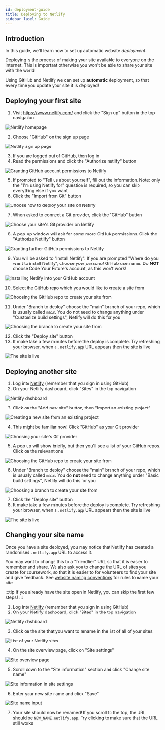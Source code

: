 ```yaml
---
id: deployment-guide
title: Deploying to Netlify
sidebar_label: Guide
---
```


## Introduction

In this guide, we'll learn how to set up automatic website _deployment_.

Deploying is the process of making your site available to everyone on the internet. This is important otherwise you won't be able to share your site with the world!

Using GitHub and Netlify we can set up **automatic** deployment, so that every time you update your site it is deployed!

## Deploying your first site

1. Visit https://www.netlify.com/ and click the "Sign up" button in the top navigation

![Netlify homepage](./assets/first-site/01-netlify-homepage.png)

2. Choose "GitHub" on the sign up page

![Netlify sign up page](./assets/first-site/02-netlify-signup.png)

3. If you are logged out of GitHub, then log in
4. Read the permissions and click the "Authorize netlify" button

![Granting GitHub account permissions to Netlify](./assets/first-site/03-github-account-permissions.png)

5. If prompted to "Tell us about yourself", fill out the information. Note: only the "I'm using Netlify for" question is required, so you can skip everything else if you want
6. Click the "Import from Git" button

![Choose how to deploy your site on Netlify](./assets/first-site/04-deploy-first-project.png)

7. When asked to connect a Git provider, click the "GitHub" button

![Choose your site's Git provider on Netlify](./assets/first-site/05-git-provider.png)

8. A pop-up window will ask for some more GitHub permissions. Click the "Authorize Netlify" button

![Granting further GitHub permissions to Netlify](./assets/first-site/06-github-further-permissions.png)

9. You will be asked to "Install Netlify". If you are prompted "Where do you want to install Netlify", choose _your personal_ GitHub username. Do **NOT** choose Code Your Future's account, as this won't work!

![Installing Netlify into your GitHub account](./assets/first-site/07-install-netlify.png)

10. Select the GitHub repo which you would like to create a site from

![Choosing the GitHub repo to create your site from](./assets/first-site/08-choose-repo.png)

11. Under "Branch to deploy" choose the "main" branch of your repo, which is usually called `main`. You do not need to change anything under "Customize build settings", Netlify will do this for you

![Choosing the branch to create your site from](./assets/first-site/09-choose-branch.png)

12. Click the "Deploy site" button
13. It make take a few minutes before the deploy is complete. Try refreshing your browser, when a `.netlify.app` URL appears then the site is live

![The site is live](./assets/first-site/10-site-is-live.png)

## Deploying another site

1. Log into [Netlify](https://www.netlify.com/) (remember that you sign in using GitHub)
2. On your Netlify dashboard, click "Sites" in the top navigation

![Netlify dashboard](./assets/another-site/01-netlify-dashboard.png)

3. Click on the "Add new site" button, then "Import an existing project"

![Creating a new site from an existing project](./assets/another-site/02-sites-page.png)

4. This might be familiar now! Click "GitHub" as your Git provider

![Choosing your site's Git provider](./assets/another-site/03-git-provider.png)

5. A pop up will show briefly, but then you'll see a list of your GitHub repos. Click on the relevant one

![Choosing the GitHub repo to create your site from](./assets/another-site/04-choose-repo.png)

6. Under "Branch to deploy" choose the "main" branch of your repo, which is usually called `main`. You do **not** need to change anything under "Basic build settings", Netlify will do this for you

![Choosing a branch to create your site from](./assets/another-site/05-choose-branch.png)

7. Click the "Deploy site" button
8. It make take a few minutes before the deploy is complete. Try refreshing your browser, when a `.netlify.app` URL appears then the site is live

<!-- 06-site-is-live.png -->

![The site is live](./assets/another-site/06-site-is-live.png)

## Changing your site name

Once you have a site deployed, you may notice that Netlify has created a randomised `.netlify.app` URL to access it.

You may want to change this to a "friendlier" URL so that it is easier to remember and share. We also ask you to change the URL of sites you create for coursework, so that it is easier to for volunteers to find your site and give feedback. See [website naming conventions](./site-naming-conventions) for rules to name your site.

:::tip
If you already have the site open in Netlify, you can skip the first few steps!
:::

1. Log into [Netlify](https://www.netlify.com/) (remember that you sign in using GitHub)
2. On your Netlify dashboard, click "Sites" in the top navigation

![Netlify dashboard](./assets/renaming-site/01-netlify-dashboard.png)

3. Click on the site that you want to rename in the list of all of your sites

![List of your Netlify sites](./assets/renaming-site/02-list-of-sites.png)

4. On the site overview page, click on "Site settings"

![Site overview page](./assets/renaming-site/03-site-overview.png)

5. Scroll down to the "Site information" section and click "Change site name"

![Site information in site settings](./assets/renaming-site/04-site-settings.png)

6. Enter your new site name and click "Save"

![Site name input](./assets/renaming-site/05-site-name-input.png)

7. Your site should now be renamed! If you scroll to the top, the URL should be `NEW_NAME.netlify.app`. Try clicking to make sure that the URL still works
